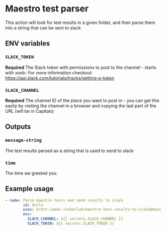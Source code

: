 # Maestro test parser

This action will look for test results in a given folder, and then parse them into a string that can be sent to slack

## ENV variables 

<!-- ### `who-to-greet`

**Required** The name of the person to greet. Default `"World"`. -->

### `SLACK_TOKEN`

**Required**
The Slack token with permissions to post to the channel - starts with xoxb- 
For more information checkout: https://api.slack.com/tutorials/tracks/getting-a-token

### `SLACK_CHANNEL`

**Required**
The channel ID of the place you want to post in - you can get this easily by visiting the channel in a browser and copying the last part of the URL (will be in Capitals)


## Outputs
### `message-string`
The test results parsed as a string that is used to send to slack

### `time`

The time we greeted you.

## Example usage

```yaml
- name: Parse maestro tests and send results to slack
        id: hello
        uses: brett-james-rocketlab/maestro-test-results-to-slack@main
        env:
          SLACK_CHANNEL: ${{ secrets.SLACK_CHANNEL }}
          SLACK_TOKEN: ${{ secrets.SLACK_TOKEN }}
```
